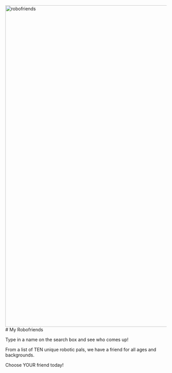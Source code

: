 <img width="1000" alt="robofriends" src="https://user-images.githubusercontent.com/43804428/109884814-72226d80-7c32-11eb-8c7a-e24e0d3299ae.png">
# My Robofriends

Type in a name on the search box and see who comes up!

From a list of TEN unique robotic pals, we have a friend for all ages and backgrounds.

Choose YOUR friend today!
